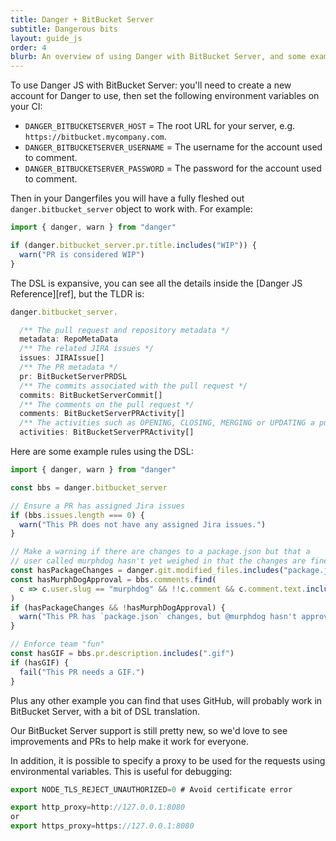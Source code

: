 ```yaml
---
title: Danger + BitBucket Server
subtitle: Dangerous bits
layout: guide_js
order: 4
blurb: An overview of using Danger with BitBucket Server, and some examples
---
```


To use Danger JS with BitBucket Server: you'll need to create a new account for Danger to use,
then set the following environment variables on your CI:

* `DANGER_BITBUCKETSERVER_HOST` = The root URL for your server, e.g. `https://bitbucket.mycompany.com`.
* `DANGER_BITBUCKETSERVER_USERNAME` = The username for the account used to comment.
* `DANGER_BITBUCKETSERVER_PASSWORD` = The password for the account used to comment.

Then in your Dangerfiles you will have a fully fleshed out `danger.bitbucket_server` object to work with. For example:

```ts
import { danger, warn } from "danger"

if (danger.bitbucket_server.pr.title.includes("WIP")) {
  warn("PR is considered WIP")
}
```

The DSL is expansive, you can see all the details inside the [Danger JS Reference][ref],
but the TLDR is:

```ts
danger.bitbucket_server.

  /** The pull request and repository metadata */
  metadata: RepoMetaData
  /** The related JIRA issues */
  issues: JIRAIssue[]
  /** The PR metadata */
  pr: BitBucketServerPRDSL
  /** The commits associated with the pull request */
  commits: BitBucketServerCommit[]
  /** The comments on the pull request */
  comments: BitBucketServerPRActivity[]
  /** The activities such as OPENING, CLOSING, MERGING or UPDATING a pull request */
  activities: BitBucketServerPRActivity[]
```

Here are some example rules using the DSL:

```ts
import { danger, warn } from "danger"

const bbs = danger.bitbucket_server

// Ensure a PR has assigned Jira issues
if (bbs.issues.length === 0) {
  warn("This PR does not have any assigned Jira issues.")
}

// Make a warning if there are changes to a package.json but that a
// user called murphdog hasn't yet weighed in that the changes are fine.
const hasPackageChanges = danger.git.modified_files.includes("package.json")
const hasMurphDogApproval = bbs.comments.find(
  c => c.user.slug == "murphdog" && !!c.comment && c.comment.text.includes(":+1:")
)
if (hasPackageChanges && !hasMurphDogApproval) {
  warn("This PR has `package.json` changes, but @murphdog hasn't approved them yet.")
}

// Enforce team "fun"
const hasGIF = bbs.pr.description.includes(".gif")
if (hasGIF) {
  fail("This PR needs a GIF.")
}
```

Plus any other example you can find that uses GitHub, will probably work in BitBucket Server, with a bit of DSL translation.

Our BitBucket Server support is still pretty new, so we'd love to see improvements and PRs to help make it work for everyone.

In addition, it is possible to specify a proxy to be used for the requests using environmental variables. This is useful for debugging:

```ts
export NODE_TLS_REJECT_UNAUTHORIZED=0 # Avoid certificate error

export http_proxy=http://127.0.0.1:8080
or
export https_proxy=https://127.0.0.1:8080
```

